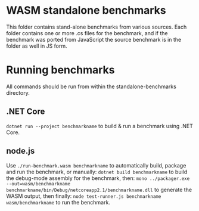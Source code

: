 # WASM standalone benchmarks

This folder contains stand-alone benchmarks from various sources. Each folder contains one or more .cs files for the benchmark, and if the benchmark was ported from JavaScript the source benchmark is in the folder as well in JS form.

# Running benchmarks

All commands should be run from within the standalone-benchmarks directory.

## .NET Core
```dotnet run --project benchmarkname``` to build & run a benchmark using .NET Core. 

## node.js
Use ```./run-benchmark.wasm benchmarkname``` to automatically build, package and run the benchmark, or manually:
```dotnet build benchmarkname``` to build the debug-mode assembly for the benchmark, then:
```mono ../packager.exe --out=wasm/benchmarkname benchmarkname/bin/Debug/netcoreapp2.1/benchmarkname.dll``` to generate the WASM output, then finally:
```node test-runner.js benchmarkname wasm/benchmarkname``` to run the benchmark.